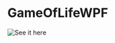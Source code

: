 # GameOfLifeWPF


![See it here](https://github.com/teo-mateo/GameOfLifeWPF/blob/master/GameOfLife/GameOfLife.gif?raw=true)
